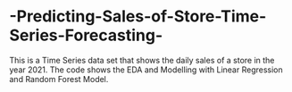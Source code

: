# -Predicting-Sales-of-Store-Time-Series-Forecasting-
This is a Time Series data set that shows the daily sales of a store in the year 2021. The code shows the EDA and Modelling with Linear Regression and Random Forest Model.

